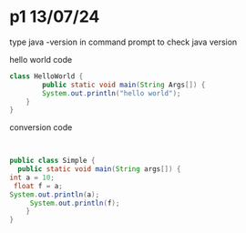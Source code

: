 # p1 13/07/24
type java -version in command prompt to check java version

hello world code
```java
class HelloWorld {
        public static void main(String Args[]) {
        System.out.println("hello world");
    }
}
```

conversion code
```java
  

public class Simple {
  public static void main(String args[]) {
int a = 10;
 float f = a;
System.out.println(a);
     System.out.println(f);
    }
}

